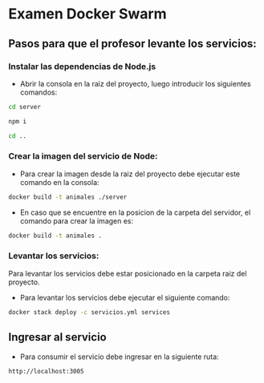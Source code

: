 # Examen Docker Swarm
## Pasos para que el profesor levante los servicios:
### Instalar las dependencias de Node.js
- Abrir la consola en la raiz del proyecto, luego introducir los siguientes comandos:
```sh
cd server
```
```sh
npm i
```
```sh
cd ..
```

### Crear la imagen del servicio de Node:
- Para crear la imagen desde la raiz del proyecto debe ejecutar este comando en la consola: 
```sh
docker build -t animales ./server
```
- En caso que se encuentre en la posicion de la carpeta del servidor, el comando para crear la imagen es:
```sh
docker build -t animales .
```

### Levantar los servicios:
Para levantar los servicios debe estar posicionado en la carpeta raiz del proyecto.
- Para levantar los servicios debe ejecutar el siguiente comando:
```sh
docker stack deploy -c servicios.yml services
```

## Ingresar al servicio
- Para consumir el servicio debe ingresar en la siguiente ruta:
```
http://localhost:3005
```